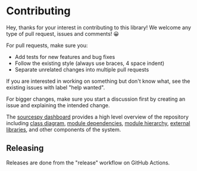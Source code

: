 Contributing
============

Hey, thanks for your interest in contributing to this library! We welcome any
type of pull request, issues and comments! 😀

For pull requests, make sure you:

* Add tests for new features and bug fixes
* Follow the existing style (always use braces, 4 space indent)
* Separate unrelated changes into multiple pull requests

If you are interested in working on something but don't know what, see the
existing issues with label "help wanted".

For bigger changes, make sure you start a discussion first by creating
an issue and explaining the intended change.

The [sourcespy dashboard](https://sourcespy.com/github/commonmarkcommonmarkjava/)
provides a high level overview of the repository including
[class diagram](https://sourcespy.com/github/commonmarkcommonmarkjava/xx-omodel-.html),
[module dependencies](https://sourcespy.com/github/commonmarkcommonmarkjava/xx-omodulesc-.html),
[module hierarchy](https://sourcespy.com/github/commonmarkcommonmarkjava/xx-omodules-.html),
[external libraries](https://sourcespy.com/github/commonmarkcommonmarkjava/xx-ojavalibs-.html),
and other components of the system.

Releasing
---------

Releases are done from the "release" workflow on GitHub Actions.
